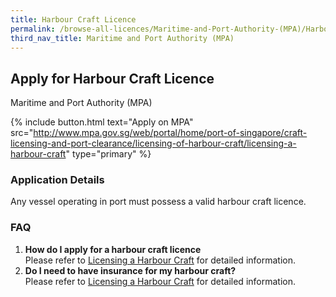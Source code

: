 ```yaml
---
title: Harbour Craft Licence
permalink: /browse-all-licences/Maritime-and-Port-Authority-(MPA)/Harbour-Craft-Licence
third_nav_title: Maritime and Port Authority (MPA)
---
```


## Apply for Harbour Craft Licence

Maritime and Port Authority (MPA)

{% include button.html text="Apply on MPA" src="http://www.mpa.gov.sg/web/portal/home/port-of-singapore/craft-licensing-and-port-clearance/licensing-of-harbour-craft/licensing-a-harbour-craft" type="primary" %}

<H3>Application Details</H3>

<p>Any vessel operating in port must possess a valid harbour craft licence.</p>
 <h3>FAQ</h3>
 <ol>
 <li><strong>How do I apply for a harbour craft licence</strong><br />Please refer to <a href="http://www.mpa.gov.sg/web/portal/home/port-of-singapore/craft-licensing-and-port-clearance/licensing-of-harbour-craft/licensing-a-harbour-craft" target="_blank" rel="noopener">Licensing a Harbour Craft</a> for detailed information.</li>
 <li><strong>Do I need to have insurance for my harbour craft?<br /></strong>Please refer to <a href="http://www.mpa.gov.sg/web/portal/home/port-of-singapore/craft-licensing-and-port-clearance/licensing-of-harbour-craft/licensing-a-harbour-craft" target="_blank" rel="noopener">Licensing a Harbour Craft</a> for detailed information.</li>
 </ol>


